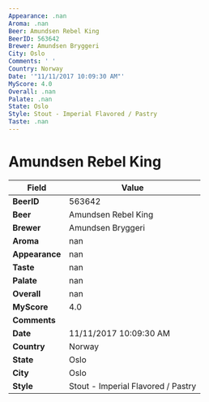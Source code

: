 ```yaml
---
Appearance: .nan
Aroma: .nan
Beer: Amundsen Rebel King
BeerID: 563642
Brewer: Amundsen Bryggeri
City: Oslo
Comments: ' '
Country: Norway
Date: '"11/11/2017 10:09:30 AM"'
MyScore: 4.0
Overall: .nan
Palate: .nan
State: Oslo
Style: Stout - Imperial Flavored / Pastry
Taste: .nan
---
```


# Amundsen Rebel King

| Field         | Value |
|---------------|-------|
| **BeerID** | 563642 |
| **Beer** | Amundsen Rebel King |
| **Brewer** | Amundsen Bryggeri |
| **Aroma** | nan |
| **Appearance** | nan |
| **Taste** | nan |
| **Palate** | nan |
| **Overall** | nan |
| **MyScore** | 4.0 |
| **Comments** |   |
| **Date** | 11/11/2017 10:09:30 AM |
| **Country** | Norway |
| **State** | Oslo |
| **City** | Oslo |
| **Style** | Stout - Imperial Flavored / Pastry |
